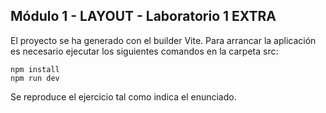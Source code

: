 ## Módulo 1 - LAYOUT - Laboratorio 1 EXTRA

El proyecto se ha generado con el builder Vite.
Para arrancar la aplicación es necesario ejecutar los siguientes comandos en la carpeta src:

```
npm install
npm run dev
```

Se reproduce el ejercicio tal como indica el enunciado.

